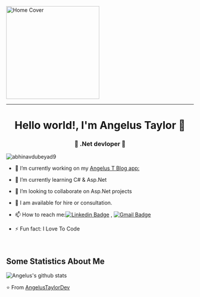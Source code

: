 <!--
**AngelusTaylorDev/AngelusTaylorDev** is a ✨ _special_ ✨ repository because its `README.md` (this file) appears on your GitHub profile.

Here are some ideas to get you started:

- 🔭 I’m currently working on ...
- 🌱 I’m currently learning ...
- 👯 I’m looking to collaborate on ...
- 🤔 I’m looking for help with ...
- 💬 Ask me about ...
- 📫 How to reach me: ...
- 😄 Pronouns: ...
- ⚡ Fun fact: ...
-->

<link rel="stylesheet" href="https://use.fontawesome.com/releases/v5.15.4/css/all.css" integrity="sha384-DyZ88mC6Up2uqS4h/KRgHuoeGwBcD4Ng9SiP4dIRy0EXTlnuz47vAwmeGwVChigm" crossorigin="anonymous">

<img src="https://media-exp1.licdn.com/dms/image/C4E16AQHHypvNcvIZLA/profile-displaybackgroundimage-shrink_350_1400/0/1644296465113?e=1649894400&v=beta&t=3ECyFgFQjQiDch6gjz0fy2A-Alb0o-Kjrt6IDXDAfks" height="250" alt="Home Cover">

<hr>
<h1 align="center"> Hello world!, I'm Angelus Taylor 👋 </h1>
<h3 align="center">🚀 .Net devloper 🚀</h3>

<p align="left"> <img src="https://komarev.com/ghpvc/?username=abhinavdubeyad9" alt="abhinavdubeyad9" /> </p>

- 🔭 I’m currently working on my <a href="https://github.com/AngelusTaylorDev/AngelusTBlog">Angelus T Blog app:</a>
- 🌱 I’m currently learning C# & Asp.Net 
- 👯 I’m looking to collaborate on Asp.Net projects
- 💬 I am available for hire or consultation.
- 📫 How to reach me:[![Linkedin Badge](https://img.shields.io/badge/-LinkedIn-blue?style=flat-square&logo=Linkedin&logoColor=white&link=)](https://www.linkedin.com/in/andytaylor3000/) 
, [![Gmail Badge](https://img.shields.io/badge/-Gmail-c14438?style=flat-square&logo=Gmail&logoColor=white&link=mailto:shuklaraghav321.com)](mailto:andysainttaylor@gmail.com)

- ⚡ Fun fact: I Love To Code <i class="fas fa-code" style="width: 10px;"></i>

<br/>

## Some Statistics About Me
![Angelus's github stats](https://github-readme-stats.vercel.app/api?username=AngelusTaylorDev&&show_icons=true&title_color=ffffff&icon_color=bb2acf&text_color=daf7dc&bg_color=151515)<br>

⭐️ From [AngelusTaylorDev](https://github.com/AngelusTaylorDev)
